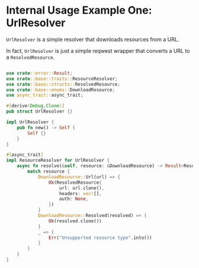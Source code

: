 # Internal Usage Example One: UrlResolver

`UrlResolver` is a simple resolver that downloads resources from a URL.

In fact, `UrlResolver` is just a simple reqwest wrapper that converts a URL to a `ResolvedResource`.

```rust

use crate::error::Result;
use crate::base::traits::ResourceResolver;
use crate::base::structs::ResolvedResource;
use crate::base::enums::DownloadResource;
use async_trait::async_trait;

#[derive(Debug,Clone)]
pub struct UrlResolver {}

impl UrlResolver {
    pub fn new() -> Self {
        Self {}
    }
}

#[async_trait]
impl ResourceResolver for UrlResolver {
    async fn resolve(&self, resource: &DownloadResource) -> Result<ResolvedResource> {
        match resource {
            DownloadResource::Url(url) => {
                Ok(ResolvedResource{
                    url: url.clone(),
                    headers: vec![],
                    auth: None,
                })
            }
            DownloadResource::Resolved(resolved) => {
                Ok(resolved.clone())
            }
            _ => {
                Err("Unsupported resource type".into())
            }
        }
    }
}
```
